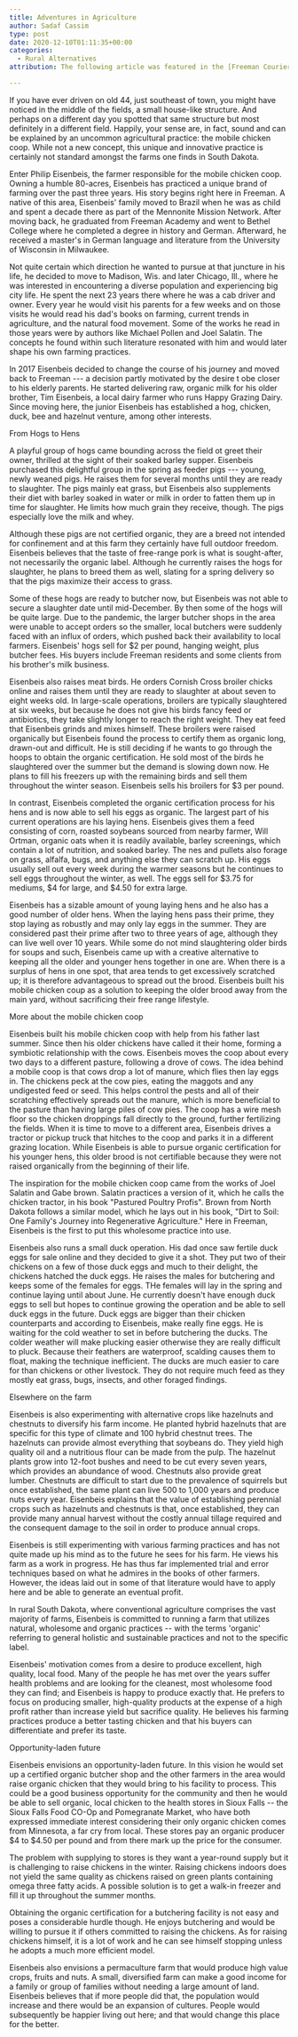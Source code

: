 ```yaml
---
title: Adventures in Agriculture
author: Sadaf Cassim
type: post
date: 2020-12-10T01:11:35+00:00
categories:
  - Rural Alternatives
attribution: The following article was featured in the [Freeman Courier](http://freemansd.com) on December 10, 2020

---
```

If you have ever driven on old 44, just southeast of town, you might have noticed in the middle of the fields, a small house-like structure.  And perhaps on a different day you spotted that same structure but most definitely in a different field. Happily, your sense are, in fact, sound and can be explained by an uncommon agricultural practice: the mobile chicken coop.  While not a new concept, this unique and innovative practice is certainly not standard amongst the farms one finds in South Dakota.

Enter Philip Eisenbeis, the farmer responsible for the mobile chicken coop. Owning a humble 80-acres, Eisenbeis has practiced a unique brand of farming over the past three years.  His story begins right here in Freeman.  A native of this area, Eisenbeis' family moved to Brazil when he was as child and spent a decade there as part of the Mennonite Mission Network.  After moving back, he graduated from Freeman Academy and went to Bethel College where he completed a degree in history and German.  Afterward, he received a master's in German language and literature from the University of Wisconsin in Milwaukee.

Not quite certain which direction he wanted to pursue at that juncture in his life, he decided to move to Madison, Wis. and later Chicago, Ill., where he was interested in encountering a diverse population and experiencing big city life. He spent the next 23 years there where he was a cab driver and owner. Every year he would visit his parents for a few weeks and on those visits he would read his dad's books on farming, current trends in agriculture, and the natural food movement. Some of the works he read in those years were by authors like Michael Pollen and Joel Salatin. The concepts he found within such literature resonated with him and would later shape his own farming practices.

In 2017 Eisenbeis decided to change the course of his journey and moved back to Freeman --- a decision partly motivated by the desire t obe closer to his elderly parents. He started delivering raw, organic milk for his older brother, Tim Eisenbeis, a local dairy farmer who runs Happy Grazing Dairy.  Since moving here, the junior Eisenbeis has established a hog, chicken, duck, bee and hazelnut venture, among other interests.

From Hogs to Hens

A playful group of hogs came bounding across the field ot greet their owner, thrilled at the sight of their soaked barley supper. Eisenbeis purchased this delightful group in the spring as feeder pigs --- young, newly weaned pigs.  He raises them for several months until they are ready to slaughter.  The pigs mainly eat grass, but Eisenbeis also supplements their diet with barley soaked in water or milk in order to fatten them up in time for slaughter.  He limits how much grain they receive, though.  The pigs especially love the milk and whey.

Although these pigs are not certified organic, they are a breed not intended for confinement and at this farm they certainly have full outdoor freedom.  Eisenbeis believes that the taste of free-range pork is what is sought-after, not necessarily the organic label. Although he currently raises the hogs for slaughter, he plans to breed them as well, slating for a spring delivery so that the pigs maximize their access to grass.

Some of these hogs are ready to butcher now, but Eisenbeis was not able to secure a slaughter date until mid-December. By then some of the hogs will be quite large.  Due to the pandemic, the larger butcher shops in the area were unable to accept orders so the smaller, local butchers were suddenly faced with an influx of orders, which pushed back their availability to local farmers. Eisenbeis' hogs sell for $2 per pound, hanging weight, plus butcher fees.  His buyers include Freeman residents and some clients from his brother's milk business.

Eisenbeis also raises meat birds. He orders Cornish Cross broiler chicks online and raises them until they are ready to slaughter at about seven to eight weeks old. In large-scale operations, broilers are typically slaughtered at six weeks, but because he does not give his birds fancy feed or antibiotics, they take slightly longer to reach the right weight. They eat feed that Eisenbeis grinds and mixes himself. These broilers were raised organically but Eisenbeis found the process to certify them as organic long, drawn-out and difficult.  He is still deciding if he wants to go through the hoops to obtain the organic certification.  He sold most of the birds he slaughtered over the summer but the demand is slowing down now.  He plans to fill his freezers up with the remaining birds and sell them throughout the winter season.  Eisenbeis sells his broilers for $3 per pound.

In contrast, Eisenbeis completed the organic certification process for his hens and is now able to sell his eggs as organic.  The largest part of his current operations are his laying hens.  Eisenbeis gives them a feed consisting of corn, roasted soybeans sourced from nearby farmer, Will Ortman, organic oats when it is readily available, barley screenings, which contain a lot of nutrition, and soaked barley.  The nes and pullets also forage on grass, alfalfa, bugs, and anything else they can scratch up. His eggs usually sell out every week during the warmer seasons but he continues to sell eggs throughout the winter, as well.  The eggs sell for $3.75 for mediums, $4 for large, and $4.50 for extra large.

Eisenbeis has a sizable amount of young laying hens and he also has a good number of older hens.  When the laying hens pass their prime, they stop laying as robustly and may only lay eggs in the summer. They are considered past their prime after two to three years of age, although they can live well over 10 years.  While some do not mind slaughtering older birds for soups and such, Eisenbeis came up with a creative alternative to keeping all the older and younger hens together in one are.  When there is a surplus of hens in one spot, that area tends to get excessively scratched up; it is therefore advantageous to spread out the brood.  Eisenbeis built his mobile chicken coup as a solution to keeping the older brood away from the main yard, without sacrificing their free range lifestyle.

More about the mobile chicken coop

Eisenbeis built his mobile chicken coop with help from his father last summer. Since then his older chickens have called it their home, forming a symbiotic relationship with the cows. Eisenbeis moves the coop about every two days to a different pasture, following a drove of cows.  The idea behind a mobile coop is that cows drop a lot of manure, which flies then lay eggs in.  The chickens peck at the cow pies, eating the maggots and any undigested feed or seed.  This helps control the pests and all of their scratching effectively spreads out the manure, which is more beneficial to the pasture than having large piles of cow pies.  The coop has a wire mesh floor so the chicken droppings fall directly to the ground, further fertilizing the fields.  When it is time to move to a different area, Eisenbeis drives a tractor or pickup truck that hitches to the coop and parks it in a different grazing location.  While Eisenbeis is able to pursue organic certification for his younger hens, this older brood is not certifiable because they were not raised organically from the beginning of their life.

The inspiration for the mobile chicken coop came from the works of Joel Salatin and Gabe brown.  Salatin practices a version of it, which he calls the chicken tractor, in his book "Pastured Poultry Profis". Brown from North Dakota follows a similar model, which he lays out in his book, "Dirt to Soil: One Family's Journey into Regenerative Agriculture."  Here in Freeman, Eisenbeis is the first to put this wholesome practice into use.

Eisenbeis also runs a small duck operation.  His dad once saw fertile duck eggs for sale online and they decided to give it a shot.  They put two of their chickens on a few of those duck eggs and much to their delight, the chickens hatched the duck eggs.  He raises the males for butchering and keeps some of the females for eggs.  THe females will lay in the spring and continue laying until about June.  He currently doesn't have enough duck eggs to sell but hopes to continue growing the operation and be able to sell duck eggs in the future. Duck eggs are bigger than their chicken counterparts and according to Eisenbeis, make really fine eggs.  He is waiting for the cold weather to set in before butchering the ducks.  The colder weather will make plucking easier otherwise they are really difficult to pluck.  Because their feathers are waterproof, scalding causes them to float, making the technique inefficient.  The ducks are much easier to care for than chickens or other livestock.  They do not require much feed as they mostly eat grass, bugs, insects, and other foraged findings.

Elsewhere on the farm

Eisenbeis is also experimenting with alternative crops like hazelnuts and chestnuts to diversify his farm income.  He planted hybrid hazelnuts that are specific for this type of climate and 100 hybrid chestnut trees.  The hazelnuts can provide almost everything that soybeans do.  They yield high quality oil and a nutritious flour can be made from the pulp.  The hazelnut plants grow into 12-foot bushes and need to be cut every seven years, which provides an abundance of wood.  Chestnuts also provide great lumber.  Chestnuts are difficult to start due to the prevalence of squirrels but once established, the same plant can live 500 to 1,000 years and produce nuts every year. Eisenbeis explains that the value of establishing perennial crops such as hazelnuts and chestnuts is that, once established, they can provide many annual harvest without the costly annual tillage required and the consequent damage to the soil in order to produce annual crops.

Eisenbeis is still experimenting with various farming practices and has not quite made up his mind as to the future he sees for his farm.  He views his farm as a work in progress.  He has thus far implemented trial and error techniques based on what he admires in the books of other farmers.  However, the ideas laid out in some of that literature would have to apply here and be able to generate an eventual profit.

In rural South Dakota, where conventional agriculture comprises the vast majority of farms, Eisenbeis is committed to running a farm that utilizes natural, wholesome and organic practices -- with the terms 'organic' referring to general holistic and sustainable practices and not to the specific label. 

Eisenbeis' motivation comes from a desire to produce excellent, high quality, local food.  Many of the people he has met over the years suffer health problems and are looking for the cleanest, most wholesome food they can find; and Eisenbeis is happy to produce exactly that.  He prefers to focus on producing smaller, high-quality products at the expense of a high profit rather than increase yield but sacrifice quality.  He believes his farming practices produce a better tasting chicken and that his buyers can differentiate and prefer its taste.

Opportunity-laden future

Eisenbeis envisions an opportunity-laden future.  In this vision he would set up a certified organic butcher shop and the other farmers in the area would raise organic chicken that they would bring to his facility to process.  This could be a good business opportunity for the community and then he would be able to sell organic, local chicken to the health stores in Sioux Falls -- the Sioux Falls Food CO-Op and Pomegranate Market, who have both expressed immediate interest considering their only organic chicken comes from Minnesota, a far cry from local.  These stores pay an organic producer $4 to $4.50 per pound and from there mark up the price for the consumer.

The problem with supplying to stores is they want a year-round supply but it is challenging to raise chickens in the winter.  Raising chickens indoors does not yield the same quality as chickens raised on green plants containing omega three fatty acids.  A possible solution is to get a walk-in freezer and fill it up throughout the summer months.

Obtaining the organic certification for a butchering facility is not easy and poses a considerable hurdle though.  He enjoys butchering and would be willing to pursue it if others committed to raising the chickens.  As for raising chickens himself, it is a lot of work and he can see himself stopping unless he adopts a much more efficient model.

Eisenbeis also envisions a permaculture farm that would produce high value crops, fruits and nuts.  A small, diversified farm can make a good income for a family or group of families without needing a large amount of land.  Eisenbeis believes that if more people did that, the population would increase and there would be an expansion of cultures.  People would subsequently be happier living out here; and that would change this place for the better.
